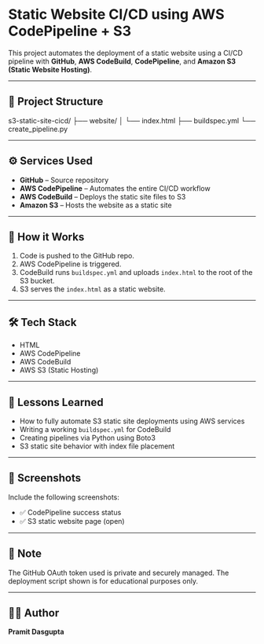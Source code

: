# Static Website CI/CD using AWS CodePipeline + S3

This project automates the deployment of a static website using a CI/CD pipeline with **GitHub**, **AWS CodeBuild**, **CodePipeline**, and **Amazon S3 (Static Website Hosting)**.

---

## 📁 Project Structure

s3-static-site-cicd/
├── website/
│ └── index.html
├── buildspec.yml
└── create_pipeline.py

---

## ⚙️ Services Used

- **GitHub** – Source repository
- **AWS CodePipeline** – Automates the entire CI/CD workflow
- **AWS CodeBuild** – Deploys the static site files to S3
- **Amazon S3** – Hosts the website as a static site

---

## 📌 How it Works

1. Code is pushed to the GitHub repo.
2. AWS CodePipeline is triggered.
3. CodeBuild runs `buildspec.yml` and uploads `index.html` to the root of the S3 bucket.
4. S3 serves the `index.html` as a static website.

---

## 🛠️ Tech Stack

- HTML
- AWS CodePipeline
- AWS CodeBuild
- AWS S3 (Static Hosting)

---

## 🧠 Lessons Learned

- How to fully automate S3 static site deployments using AWS services
- Writing a working `buildspec.yml` for CodeBuild
- Creating pipelines via Python using Boto3
- S3 static site behavior with index file placement

---

## 📸 Screenshots

Include the following screenshots:
- ✅ CodePipeline success status
- ✅ S3 static website page (open)

---

## 🔐 Note

The GitHub OAuth token used is private and securely managed. The deployment script shown is for educational purposes only.

---

## 👨‍💻 Author

**Pramit Dasgupta**  
